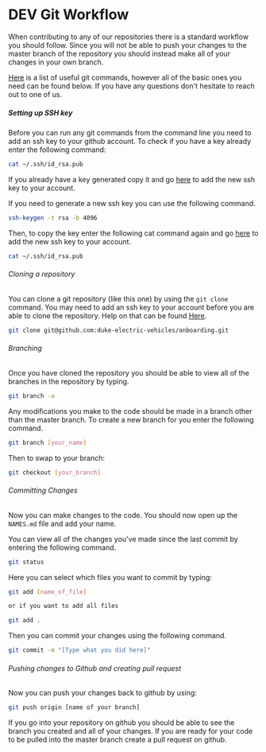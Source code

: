 # DEV Git Workflow

When contributing to any of our repositories there is a standard workflow you should follow. Since you will not be able to push your changes to the master branch of the repository you should instead make all of your changes in your own branch.

[Here](https://github.com/joshnh/Git-Commands) is a list of useful git commands, however all of the basic ones you need can be found below. If you have any questions don't hesitate to reach out to one of us. 

##### Setting up SSH key
Before you can run any git commands from the command line you need to add an ssh key to your github account. To check if you have a key already enter the following command:
```bash
cat ~/.ssh/id_rsa.pub
```

If you already have a key generated copy it and go [here](https://github.com/settings/keys) to add the new ssh key to your account.

If you need to generate a new ssh key you can use the following command.

```bash
ssh-keygen -t rsa -b 4096
```

Then, to copy the key enter the following cat command again and go [here](https://github.com/settings/keys) to add the new ssh key to your account.

```bash
cat ~/.ssh/id_rsa.pub
```

###### Cloning a repository

You can clone a git repository (like this one) by using the ```git clone``` command. You may need to add an ssh key to your account before you are able to clone the repository. Help on that can be found [Here](https://help.github.com/en/articles/adding-a-new-ssh-key-to-your-github-account).

```bash
git clone git@github.com:duke-electric-vehicles/onboarding.git
```

###### Branching

Once you have cloned the repository you should be able to view all of the branches in the repository by typing.

```bash
git branch -a
```

Any modifications you make to the code should be made in a branch other than the master branch. To create a new branch for you enter the following command.

```bash
git branch [your_name]
```

Then to swap to your branch:

```bash
git checkout [your_branch]
```

###### Committing Changes

Now you can make changes to the code. You should now open up the ```NAMES.md``` file and add your name.

You can view all of the changes you've made since the last commit by entering the following command.

```bash
git status
```

Here you can select which files you want to commit by typing:
```bash
git add [name_of_file]

or if you want to add all files

git add .
```

Then you can commit your changes using the following command.
```bash
git commit -m "[Type what you did here]"
```

###### Pushing changes to Github and creating pull request

Now you can push your changes back to github by using:

```bash
git push origin [name of your branch]
```

If you go into your repository on github you should be able to see the branch you created and all of your changes. If you are ready for your code to be pulled into the master branch create a pull request on github.

